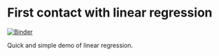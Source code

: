 # First contact with linear regression  

[![Binder](https://mybinder.org/badge_logo.svg)](https://mybinder.org/v2/gh/knservis/lr-first-contact/master?filepath=LR_first_contact.ipynb)

Quick and simple demo of linear regression. 
